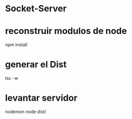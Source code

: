 # Socket-Server

# reconstruir modulos de node
 npm install

# generar el Dist
tsc -w

# levantar servidor
nodemon
node dist/